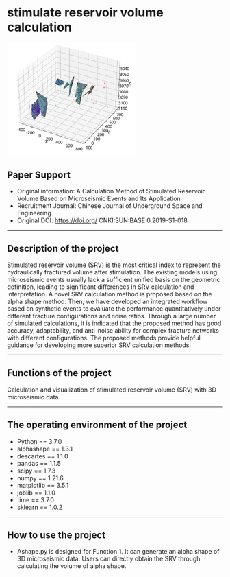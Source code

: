 # **stimulate reservoir volume calculation**
 <img src="img/SRV.png" width="300" />

## Paper Support
- Original information: A Calculation Method of Stimulated Reservoir Volume Based on Microseismic Events and Its Application
- Recruitment Journal: Chinese Journal of Underground Space and Engineering
- Original DOI: https://doi.org/ CNKI:SUN:BASE.0.2019-S1-018
***
## Description of the project
Stimulated reservoir volume (SRV) is the most critical index to represent the hydraulically fractured volume after stimulation. The existing models using microseismic events usually lack a sufficient unified basis on the geometric definition, leading to significant differences in SRV calculation and interpretation. A novel SRV calculation method is proposed based on the alpha shape method. Then, we have developed an integrated workflow based on synthetic events to evaluate the performance quantitatively under different fracture configurations and noise ratios. Through a large number of simulated calculations, it is indicated that the proposed method has good accuracy, adaptability, and anti-noise ability for complex fracture networks with different configurations. The proposed methods provide helpful guidance for developing more superior SRV calculation methods.
***
## Functions of the project
Calculation and visualization of stimulated reservoir volume (SRV) with 3D microseismic data.
***
## The operating environment of the project
-	Python == 3.7.0
-	alphashape == 1.3.1
-	descartes == 1.1.0
-	pandas == 1.1.5
-	scipy == 1.7.3
-	numpy == 1.21.6
-	matplotlib == 3.5.1
-	joblib == 1.1.0
-	time == 3.7.0
-	sklearn == 1.0.2
***
## How to use the project
-	Ashape.py is designed for Function 1. It can generate an alpha shape of 3D microseismic data. Users can directly obtain the SRV through calculating the volume of alpha shape.

